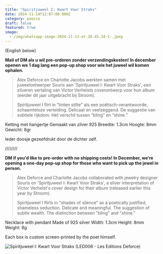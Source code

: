 ```yaml
---
title: "Spiritjuweel I: Kwart Voor Straks"
date: 2024-11-14T12:07:00.000Z
category: poezie
draft: false
featured: true
image:
  - /img/whatsapp-image-2024-11-13-at-20.45.34-1-.jpeg
---
```



(English below)

**Mail of DM als u wil pre-orderen zonder verzendingskosten!
In december openen we 1 dag lang een pop-up shop voor wie het juweel wil komen ophalen.**

> Alex Deforce en Charlotte Jacobs werkten samen met juweelontwerper Souris aan 'Spiritjuweel I: Kwart Voor Straks', een zilveren vertaling van Victor Verhelsts coverontwerp voor hun album (eerder dit jaar uitgebracht bij Stroom).
>
> Spiritjuweel I flirt in “tinten stilte" als een poëtisch-verantwoorde, schaamteloze verleiding. Delicaat en veelzeggend. De suggestie van subtiele rijkdom. Het verschil tussen “bling” en “shine.”

Ketting met hangertje
Gemaakt van zilver 925
Breedte: 1.3cm
Hoogte: 8mm
Gewicht: 8gr

Ieder doosje gezeefdrukt door de dichter zelf.

////////

**DM if you'd like to pre-order with no shipping costs!
In December, we’re opening a one-day pop-up shop for those who want to pick up the jewel in person.**

> Alex Deforce and Charlotte Jacobs collaborated with jewelry designer Souris on 'Spiritjuweel I: Kwart Voor Straks', a silver interpretation of Victor Verhelst's cover design for their album (released earlier this year by Stroom).
>
> Spiritjuweel I flirts in "shades of silence" as a poetically justified, shameless seduction. Delicate and meaningful. The suggestion of subtle wealth. The distinction between "bling" and "shine."

Necklace with pendant
Made of 925 silver
Width: 1.3cm
Height: 8mm
Weight: 8g

Each box is custom screen-printed by the poet himself.







![Spiritjuweel I: Kwart Voor Straks (LED006 - Les Editions Deforce)](/img/whatsapp-image-2024-11-13-at-20.45.34-1-.jpeg "Spiritjuweel I: Kwart Voor Straks (LED006 - Les Editions Deforce)")
